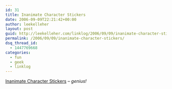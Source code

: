 ```yaml
---
id: 31
title: Inanimate Character Stickers
date: 2006-09-09T22:21:42+00:00
author: leekelleher
layout: post
guid: http://leekelleher.com/linklog/2006/09/09/inanimate-character-stickers/
permalink: /2006/09/09/inanimate-character-stickers/
dsq_thread_id:
  - 1447769668
categories:
  - fun
  - geek
  - linklog
---
```

[Inanimate Character Stickers](http://www.perpetualkid.com/index.asp?PageAction=VIEWPROD&ProdID=1849) &#8211; _genius!_